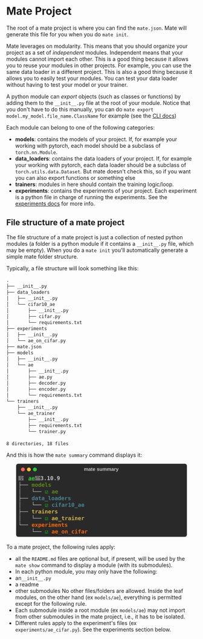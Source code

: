 
# Mate Project

The root of a mate project is where you can find the `mate.json`. Mate will generate this file for you when you do `mate init`.

Mate leverages on modularity. This means that you should organize your project as a set of *independent* modules. Independent means that your modules cannot import each other. This is a good thing because it allows you to reuse your modules in other projects. For example, you can use the same data loader in a different project. This is also a good thing because it allows you to easily test your modules. You can test your data loader without having to test your model or your trainer.

A python module can *export* objects (such as classes or functions) by adding them to the `__init__.py` file at the root of your module. Notice that you don't have to do this manually, you can do `mate export model.my_model.file_name.ClassName` for example (see the [CLI docs](./cli.md))

Each module can belong to one of the following categories:

- **models**: contains the models of your project. If, for example your working with pytorch, each model should be a subclass of `torch.nn.Module`.
- **data_loaders**: contains the data loaders of your project. If, for example your working with pytorch, each data loader should be a subclass of `torch.utils.data.Dataset`. But mate doesn't check this, so if you want you can also export functions or something else
- **trainers**: modules in here should contain the training logic/loop.
- **experiments**: contains the experiments of your project. Each experiment is a python file in charge of running the experiments. See the [experiments docs](./experiments.md) for more info.


## File structure of a mate project

The file structure of a mate project is just a collection of nested python modules (a folder is a python module if it contains a `__init__.py` file, which may be empty). When you do a `mate init` you'll automatically generate a simple mate folder structure.

Typically, a file structure will look something like this:

```
.
├── __init__.py
├── data_loaders
│   ├── __init__.py
│   └── cifar10_ae
│       ├── __init__.py
│       ├── cifar.py
│       └── requirements.txt
├── experiments
│   ├── __init__.py
│   └── ae_on_cifar.py
├── mate.json
├── models
│   ├── __init__.py
│   └── ae
│       ├── __init__.py
│       ├── ae.py
│       ├── decoder.py
│       ├── encoder.py
│       └── requirements.txt
└── trainers
    ├── __init__.py
    └── ae_trainer
        ├── __init__.py
        ├── requirements.txt
        └── trainer.py

8 directories, 18 files
```

And this is how the `mate summary` command displays it:

<p align="center" style="margin:0; padding:0;">
  <img src="./imgs/summary.svg" alt="Your Image" style="max-width:90%">
</p>

To a mate project, the following rules apply:

- all the `README.md` files are optional but, if present, will be used by the `mate show` command to display a module (with its submodules).
- In each python module, you may only have the following:
- an`__init__.py`
- a readme
- other submodules
No other files/folders are allowed. Inside the leaf modules, on the other hand (ex `models/ae`), everything is permitted except for the following rule.
- Each submodule inside a root module (ex `models/ae`) may not import from other submodules in the mate project, i.e., it has to be isolated.
- Different rules apply to the experiment's files (ex `experiments/ae_cifar.py`). See the experiments section below.


